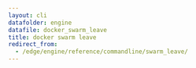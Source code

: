 ```yaml
---
layout: cli
datafolder: engine
datafile: docker_swarm_leave
title: docker swarm leave
redirect_from:
  - /edge/engine/reference/commandline/swarm_leave/
---
```

